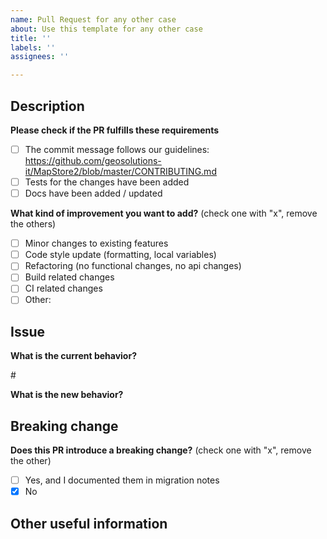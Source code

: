```yaml
---
name: Pull Request for any other case
about: Use this template for any other case
title: ''
labels: ''
assignees: ''

---
```


<!-- Thank you so much for your time taking to contribute, your work is appreciated! 😃 -->

## Description
<!-- A few sentences describing the overall goals of the pull request' s commits. -->

**Please check if the PR fulfills these requirements**
- [ ] The commit message follows our guidelines: https://github.com/geosolutions-it/MapStore2/blob/master/CONTRIBUTING.md
- [ ] Tests for the changes have been added
- [ ] Docs have been added / updated

**What kind of improvement you want to add?** (check one with "x", remove the others)
- [ ] Minor changes to existing features
- [ ] Code style update (formatting, local variables)
- [ ] Refactoring (no functional changes, no api changes)
- [ ] Build related changes
- [ ] CI related changes
- [ ] Other:

## Issue

**What is the current behavior?**
<!-- You can also link to an existing issue here -->
#<issue>

**What is the new behavior?**
<!-- Describe here the new behaviour based on your changes -->

## Breaking change
**Does this PR introduce a breaking change?** (check one with "x", remove the other)
 - [ ] Yes, and I documented them in migration notes
 - [x] No

<!-- If this PR contains a breaking change, please describe the impact and migration path for existing applications -->

## Other useful information

